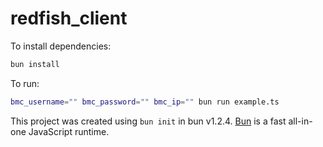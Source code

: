 # redfish_client

To install dependencies:

```bash
bun install
```

To run:

```bash
bmc_username="" bmc_password="" bmc_ip="" bun run example.ts     
```

This project was created using `bun init` in bun v1.2.4. [Bun](https://bun.sh) is a fast all-in-one JavaScript runtime.
